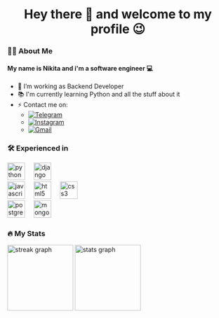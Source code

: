 <h1 align="center">Hey there 👋 and welcome to my profile 😉</h1>

### 👩‍💻 About Me

#### My name is Nikita and i'm a software engineer 💻
  
- 🔭 I’m working as Backend Developer
- 📚 I'm currently learning Python and all the stuff about it
- ⚡ Contact me on:
  - [![Telegram](https://img.shields.io/badge/-Telegram-f1f1f1?style=for-the-badge&logo=telegram&logoColor=27A0D9)](https://t.me/dakinon)
  - [![Instagram](https://img.shields.io/badge/-Instagram-f1f1f1?style=for-the-badge&logo=instagram&logoColor=B4068E)](https://www.instagram.com/everysinst)
  - [![Gmail](https://img.shields.io/badge/-gmail-f1f1f1?style=for-the-badge&logo=gmail&logoColor=C71610)](mailto:efimov.n99@gmail.com)

### 🛠 Experienced in

<div>
  <img src="https://cdn.jsdelivr.net/gh/devicons/devicon/icons/python/python-original.svg" height="40" alt="python logo"  />
  <img width="12" />
  <img src="https://cdn.jsdelivr.net/gh/devicons/devicon/icons/django/django-plain.svg" height="40" alt="django logo"  />
</div>
<div>
  <img src="https://cdn.jsdelivr.net/gh/devicons/devicon/icons/javascript/javascript-original.svg" height="40" alt="javascript logo"  />
  <img width="12" />
  <img src="https://cdn.jsdelivr.net/gh/devicons/devicon/icons/html5/html5-original.svg" height="40" alt="html5 logo"  />
  <img width="12" />
  <img src="https://cdn.jsdelivr.net/gh/devicons/devicon/icons/css3/css3-original.svg" height="40" alt="css3 logo"  />
</div>
<div>
  <img src="https://cdn.jsdelivr.net/gh/devicons/devicon/icons/postgresql/postgresql-original.svg" height="40" alt="postgresql logo"  />
  <img width="12" />
  <img src="https://cdn.jsdelivr.net/gh/devicons/devicon/icons/mongodb/mongodb-original.svg" height="40" alt="mongodb logo"  />
</div>

### 🔥 My Stats

<div align="left">
  <img src="https://streak-stats.demolab.com?user=eVery1337&locale=en&mode=daily&theme=tokyonight&hide_border=false&border_radius=5&order=3" height="150" alt="streak graph"  />
  <img src="https://github-readme-stats.vercel.app/api?username=eVery1337&hide_title=true&hide_rank=false&show_icons=true&include_all_commits=true&count_private=true&disable_animations=false&theme=tokyonight&locale=en&hide_border=false&order=1" height="150" alt="stats graph"  />
</div>
